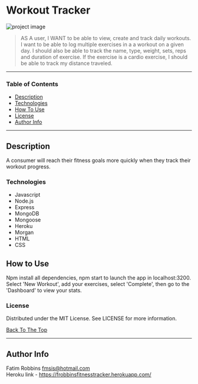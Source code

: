 # Workout Tracker

<img src="projectscreenshot2" alt="project image">
<!-- <img src="projectscreenshot3" alt="project image2">
<img src="projectscreenshot4" alt="project image3"> -->

> AS A user,
  I WANT to be able to view, create and track daily workouts. 
  I want to be able to log multiple exercises in a a workout on a given day. 
  I should also be able to track the name, type, weight, sets, reps and duration of exercise. If the exercise is a cardio exercise, I should be able to track my distance traveled.

---

### Table of Contents

- [Description](#description)
- [Technologies](#technologies)
- [How To Use](#how-to-use)
- [License](#license)
- [Author Info](#author-info)

---

## Description

A consumer will reach their fitness goals more quickly when they track their workout progress. 

### Technologies

- Javascript
- Node.js
- Express
- MongoDB
- Mongoose
- Heroku
- Morgan
- HTML
- CSS

## How to Use

Npm install all dependencies, npm start to launch the app in localhost:3200. Select 'New Workout', add your exercises, select 'Complete', then go to the 'Dashboard' to view your stats.

### License

Distributed under the MIT License. See LICENSE for more information.

[Back To The Top](#workout-tracker)

---

## Author Info

Fatim Robbins
fmsis@hotmail.com
<br/>
Heroku link - https://frobbinsfitnesstracker.herokuapp.com/
